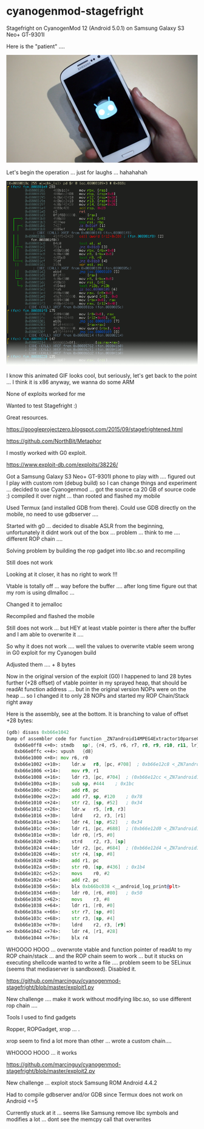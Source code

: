 # cyanogenmod-stagefright
Stagefright on CyanogenMod 12 (Android 5.0.1) on Samsung Galaxy S3 Neo+ GT-9301I

Here is the "patient" ....

![SamsungS3Neo](/image.png)


Let's begin the operation ... just for laughs ... hahahahah

![debug](/debug.gif)




I know this animated GIF looks cool, but seriously, let's get back to the point ... I think it is x86 anyway, we wanna do some ARM

None of exploits worked for me

Wanted to test Stagefright :)

Great resources.

https://googleprojectzero.blogspot.com/2015/09/stagefrightened.html

https://github.com/NorthBit/Metaphor

I mostly worked with G0 exploit.

https://www.exploit-db.com/exploits/38226/

Got a Samsung Galaxy S3  Neo+ GT-9301I phone to play with .... figured out I play with custom rom (debug build) so I can change things and experiment ... decided to use Cyanogenmod ... got the source ca 20 GB of source code :) compiled it over night ... than rooted and flashed my mobile 

Used Termux (and installed GDB from there). Could use GDB directly on the mobile, no need to use gdbserver .... 

Started with g0 ... decided to disable ASLR from the beginning, unfortunately it didnt work out of the box ... problem ... think to me .... different ROP chain .... 

Solving problem by building the rop gadget into libc.so and recompiling

Still does not work

Looking at it closer, it has no right to work !!!



Vtable is totally off ... way before the buffer .... after long time figure out that my rom is using dlmalloc ... 

Changed it to jemalloc

Recompiled and flashed the mobile


Still does not work ... but HEY at least vtable pointer is there after the buffer and I am able to overwrite it ....

So why it does not work .... well the values to overwrite vtable seem wrong in G0 exploit for my Cyanogen build

Adjusted them .... + 8 bytes 

Now in the original version of the exploit (G0) I happened to land 28 bytes further (+28 offset) of vtable pointer in my sprayed heap, that should be readAt function address .... but in the original version NOPs were on the heap ... so I changed it to only 28 NOPs and started my ROP Chain/Stack right away

Here is the assembly, see at the bottom. It is branching to value of offset +28 bytes:

```asm
(gdb) disass 0xb66e1042
Dump of assembler code for function _ZN7android14MPEG4Extractor10parseChunkEPxi:
   0xb66e0ff8 <+0>: stmdb   sp!, {r4, r5, r6, r7, r8, r9, r10, r11, lr}
   0xb66e0ffc <+4>: vpush   {d8}
   0xb66e1000 <+8>: mov r6, r0
   0xb66e1002 <+10>:    ldr.w   r8, [pc, #708]  ; 0xb66e12c8 <_ZN7android14MPEG4Extractor10parseChunkEPxi+720>
   0xb66e1006 <+14>:    mov r9, r1
   0xb66e1008 <+16>:    ldr r3, [pc, #704]  ; (0xb66e12cc <_ZN7android14MPEG4Extractor10parseChunkEPxi+724>)
   0xb66e100a <+18>:    sub sp, #444    ; 0x1bc
   0xb66e100c <+20>:    add r8, pc
   0xb66e100e <+22>:    add r7, sp, #120    ; 0x78
   0xb66e1010 <+24>:    str r2, [sp, #52]   ; 0x34
   0xb66e1012 <+26>:    ldr.w   r5, [r8, r3]
   0xb66e1016 <+30>:    ldrd    r2, r3, [r1]
   0xb66e101a <+34>:    ldr r4, [sp, #52]   ; 0x34
   0xb66e101c <+36>:    ldr r1, [pc, #688]  ; (0xb66e12d0 <_ZN7android14MPEG4Extractor10parseChunkEPxi+728>)
   0xb66e101e <+38>:    ldr r0, [r5, #0]
   0xb66e1020 <+40>:    strd    r2, r3, [sp]
   0xb66e1024 <+44>:    ldr r2, [pc, #684]  ; (0xb66e12d4 <_ZN7android14MPEG4Extractor10parseChunkEPxi+732>)
   0xb66e1026 <+46>:    str r4, [sp, #8]
   0xb66e1028 <+48>:    add r1, pc
   0xb66e102a <+50>:    str r0, [sp, #436]  ; 0x1b4
   0xb66e102c <+52>:    movs    r0, #2
   0xb66e102e <+54>:    add r2, pc
   0xb66e1030 <+56>:    blx 0xb66bc038 <__android_log_print@plt>
   0xb66e1034 <+60>:    ldr r0, [r6, #80]   ; 0x50
   0xb66e1036 <+62>:    movs    r3, #8
   0xb66e1038 <+64>:    ldr r1, [r0, #0]
   0xb66e103a <+66>:    str r7, [sp, #0]
   0xb66e103c <+68>:    str r3, [sp, #4]
   0xb66e103e <+70>:    ldrd    r2, r3, [r9]
=> 0xb66e1042 <+74>:    ldr r4, [r1, #28]
   0xb66e1044 <+76>:    blx r4
```



WHOOOO HOOO ... overwrote vtable and function pointer of readAt to my ROP chain/stack ... and the ROP chain seem to work ... but it stucks on executing shellcode wanted to write a file .... problem seem to be SELinux (seems that mediaserver is sandboxed). Disabled it.

https://github.com/marcinguy/cyanogenmod-stagefright/blob/master/exploit1.py


New challenge .... make it work without modifying libc.so, so use different rop chain .... 


Tools I used to find gadgets 

Ropper, ROPGadget, xrop ... .

xrop seem to find a lot more than other ... wrote a custom chain....


WHOOOO HOOO ... it works 

https://github.com/marcinguy/cyanogenmod-stagefright/blob/master/exploit2.py


New challenge ... exploit stock Samsung ROM Android 4.4.2 

Had to compile gdbserver and/or GDB since Termux does not work on Android <=5

Currently stuck at it ... seems like Samsung remove libc symbols and modifies a lot ... dont see the memcpy call that overwrites 




